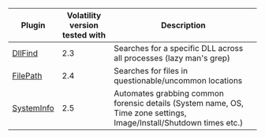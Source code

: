 Plugin | Volatility version tested with | Description
--- | --- | ---
[DllFind](dllfind.py) | 2.3 | Searches for a specific DLL across all processes (lazy man's grep)
[FilePath](filepath.py) | 2.4 | Searches for files in questionable/uncommon locations
[SystemInfo](system_info.py) | 2.5 | Automates grabbing common forensic details (System name, OS, Time zone settings, Image/Install/Shutdown times etc.)

